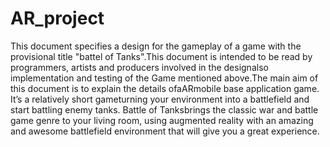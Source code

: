 # AR_project
This document specifies a design for the gameplay of a game with the provisional title "battel of Tanks".This document is intended to be read by programmers, artists and producers involved in the designalso implementation and testing of the Game mentioned above.The main aim of this document is to explain the details ofaARmobile base application game. It’s a relatively short gameturning your environment into a battlefield and start battling enemy tanks. Battle of Tanksbrings the classic war and battle game genre to your living room, using augmented reality with an amazing and awesome battlefield environment that will give you a great experience.
